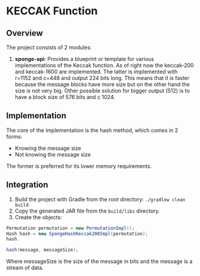 # KECCAK Function

## Overview

The project consists of 2 modules:

1. **sponge-api**: Provides a blueprint or template for various implementations of the Keccak function. As of right now
   the keccak-200 and keccak-1600 are implemented. The latter is implemented with r=1152 and c=448 and output 224 bits
   long. This means that it is faster because the message blocks have more size but on the other hand the size is not
   very big. Other possible solution for bigger output (512) is to have a block size of 576 bits and c 1024.

## Implementation

The core of the implementation is the hash method, which comes in 2 forms:

- Knowing the message size
- Not knowing the message size

The former is preferred for its lower memory requirements.

## Integration

1. Build the project with Gradle from the root directory:
   ``./gradlew clean build``
2. Copy the generated JAR file from the `build/libs` directory.
3. Create the objects:

```java
Permutation permutation = new PermutationImpl();
Hash hash = new SpongeHashKeccak200Impl(permutation);
hash.

hash(message, messageSize);
```

Where messageSize is the size of the message in bits and the message is a stream of data.

